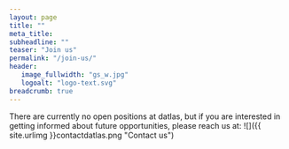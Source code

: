 ```yaml
---
layout: page
title: ""
meta_title: 
subheadline: ""
teaser: "Join us"
permalink: "/join-us/"
header:
   image_fullwidth: "gs_w.jpg"
   logoalt: "logo-text.svg"
breadcrumb: true
---
```

There are currently  no open positions at datlas, but if you are interested in getting informed about future opportunities, please reach us at:
![]({{ site.urlimg }}contactdatlas.png "Contact us")

